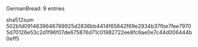 GermanBread: 9 entries

sha512sum 502b1d0914639646769925d2836bb4414f65642f69e2934b37fbe7fee79705d70126e53c2d1f96f07de675876d71c01982722ee8fc6ae0e7c44d006444b0eff5